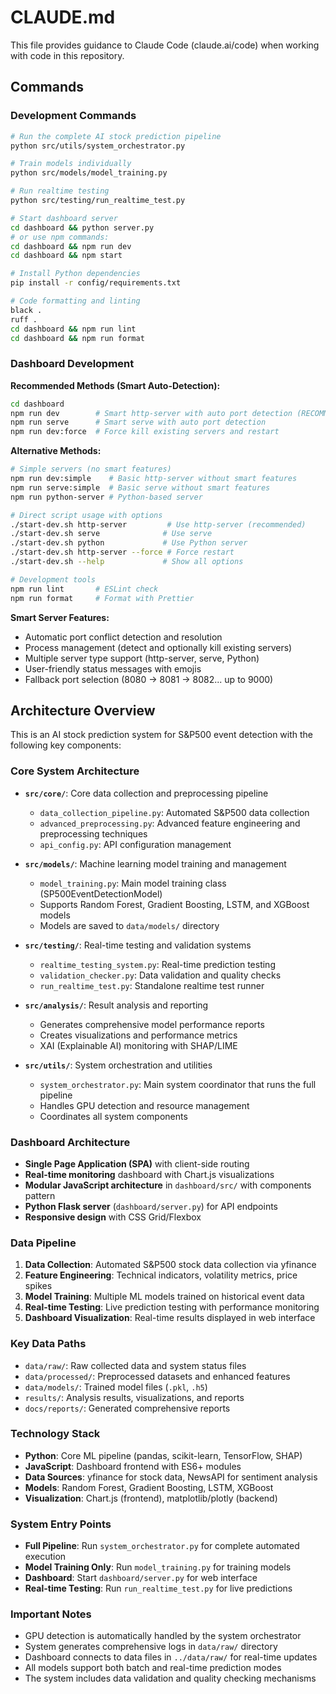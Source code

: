 # CLAUDE.md

This file provides guidance to Claude Code (claude.ai/code) when working with code in this repository.

## Commands

### Development Commands
```bash
# Run the complete AI stock prediction pipeline
python src/utils/system_orchestrator.py

# Train models individually  
python src/models/model_training.py

# Run realtime testing
python src/testing/run_realtime_test.py

# Start dashboard server
cd dashboard && python server.py
# or use npm commands:
cd dashboard && npm run dev
cd dashboard && npm start

# Install Python dependencies
pip install -r config/requirements.txt

# Code formatting and linting
black .
ruff .
cd dashboard && npm run lint
cd dashboard && npm run format
```

### Dashboard Development

**Recommended Methods (Smart Auto-Detection):**
```bash
cd dashboard
npm run dev        # Smart http-server with auto port detection (RECOMMENDED)
npm run serve      # Smart serve with auto port detection  
npm run dev:force  # Force kill existing servers and restart
```

**Alternative Methods:**
```bash
# Simple servers (no smart features)
npm run dev:simple    # Basic http-server without smart features
npm run serve:simple  # Basic serve without smart features
npm run python-server # Python-based server

# Direct script usage with options
./start-dev.sh http-server         # Use http-server (recommended)
./start-dev.sh serve              # Use serve
./start-dev.sh python             # Use Python server  
./start-dev.sh http-server --force # Force restart
./start-dev.sh --help             # Show all options

# Development tools
npm run lint       # ESLint check
npm run format     # Format with Prettier
```

**Smart Server Features:**
- Automatic port conflict detection and resolution
- Process management (detect and optionally kill existing servers)
- Multiple server type support (http-server, serve, Python)
- User-friendly status messages with emojis
- Fallback port selection (8080 → 8081 → 8082... up to 9000)

## Architecture Overview

This is an AI stock prediction system for S&P500 event detection with the following key components:

### Core System Architecture

- **`src/core/`**: Core data collection and preprocessing pipeline
  - `data_collection_pipeline.py`: Automated S&P500 data collection
  - `advanced_preprocessing.py`: Advanced feature engineering and preprocessing techniques
  - `api_config.py`: API configuration management

- **`src/models/`**: Machine learning model training and management
  - `model_training.py`: Main model training class (SP500EventDetectionModel)
  - Supports Random Forest, Gradient Boosting, LSTM, and XGBoost models
  - Models are saved to `data/models/` directory

- **`src/testing/`**: Real-time testing and validation systems
  - `realtime_testing_system.py`: Real-time prediction testing
  - `validation_checker.py`: Data validation and quality checks
  - `run_realtime_test.py`: Standalone realtime test runner

- **`src/analysis/`**: Result analysis and reporting
  - Generates comprehensive model performance reports
  - Creates visualizations and performance metrics
  - XAI (Explainable AI) monitoring with SHAP/LIME

- **`src/utils/`**: System orchestration and utilities
  - `system_orchestrator.py`: Main system coordinator that runs the full pipeline
  - Handles GPU detection and resource management
  - Coordinates all system components

### Dashboard Architecture

- **Single Page Application (SPA)** with client-side routing
- **Real-time monitoring** dashboard with Chart.js visualizations
- **Modular JavaScript architecture** in `dashboard/src/` with components pattern
- **Python Flask server** (`dashboard/server.py`) for API endpoints
- **Responsive design** with CSS Grid/Flexbox

### Data Pipeline

1. **Data Collection**: Automated S&P500 stock data collection via yfinance
2. **Feature Engineering**: Technical indicators, volatility metrics, price spikes
3. **Model Training**: Multiple ML models trained on historical event data
4. **Real-time Testing**: Live prediction testing with performance monitoring
5. **Dashboard Visualization**: Real-time results displayed in web interface

### Key Data Paths

- `data/raw/`: Raw collected data and system status files
- `data/processed/`: Preprocessed datasets and enhanced features
- `data/models/`: Trained model files (`.pkl`, `.h5`)
- `results/`: Analysis results, visualizations, and reports
- `docs/reports/`: Generated comprehensive reports

### Technology Stack

- **Python**: Core ML pipeline (pandas, scikit-learn, TensorFlow, SHAP)
- **JavaScript**: Dashboard frontend with ES6+ modules
- **Data Sources**: yfinance for stock data, NewsAPI for sentiment analysis
- **Models**: Random Forest, Gradient Boosting, LSTM, XGBoost
- **Visualization**: Chart.js (frontend), matplotlib/plotly (backend)

### System Entry Points

- **Full Pipeline**: Run `system_orchestrator.py` for complete automated execution
- **Model Training Only**: Run `model_training.py` for training models
- **Dashboard**: Start `dashboard/server.py` for web interface
- **Real-time Testing**: Run `run_realtime_test.py` for live predictions

### Important Notes

- GPU detection is automatically handled by the system orchestrator
- System generates comprehensive logs in `data/raw/` directory
- Dashboard connects to data files in `../data/raw/` for real-time updates
- All models support both batch and real-time prediction modes
- The system includes data validation and quality checking mechanisms